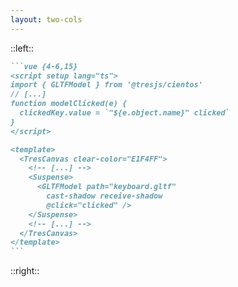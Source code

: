 ```yaml
---
layout: two-cols
---
```


<Understand3DScenesHeadline />

::left::

<div class="w-full h-23"></div>

````md magic-move {lines: true}
```vue {4-6,15}
<script setup lang="ts">
import { GLTFModel } from '@tresjs/cientos'
// [...]
function modelClicked(e) {
  clickedKey.value = `"${e.object.name}" clicked`
}
</script>

<template>
  <TresCanvas clear-color="E1F4FF">
    <!-- [...] -->
    <Suspense>
      <GLTFModel path="keyboard.gltf"
        cast-shadow receive-shadow
        @click="clicked" />
    </Suspense>
    <!-- [...] -->
  </TresCanvas>
</template>
```
````

::right::
